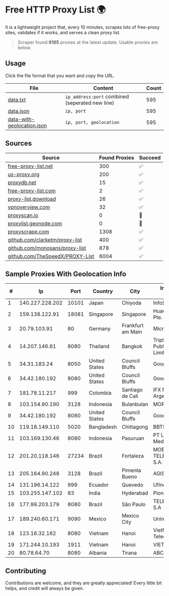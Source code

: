 
# Free HTTP Proxy List 🌍

It is a lightweight project that, every 10 minutes, scrapes lots of free-proxy sites, validates if it works, and serves a clean proxy list.


> Scraper found **9165** proxies at the latest update. Usable proxies are below.

## Usage

Click the file format that you want and copy the URL.


|File|Content|Count|
|----|-------|-----|
|[data.txt](https://raw.githubusercontent.com/themiralay/Proxy-List-World/master/data.txt)|`ip_address:port` combined (seperated new line)|595|
|[data.json](https://raw.githubusercontent.com/themiralay/Proxy-List-World/master/data.json)|`ip, port`|595|
|[data-with-geolocation.json](https://raw.githubusercontent.com/themiralay/Proxy-List-World/master/data-with-geolocation.json)|`ip, port, geolocation`|595|

## Sources

|Source|Found Proxies|Succeed|
|------|-------------|-------|
|[free-proxy-list.net](https://free-proxy-list.net)|300|✅|
|[us-proxy.org](https://www.us-proxy.org)|200|✅|
|[proxydb.net](http://proxydb.net)|15|✅|
|[free-proxy-list.com](https://free-proxy-list.com/?page=&port=&type%5B%5D=http&type%5B%5D=https&up_time=0&search=Search)|2|✅|
|[proxy-list.download](https://www.proxy-list.download/HTTP)|26|✅|
|[vpnoverview.com](https://vpnoverview.com/privacy/anonymous-browsing/free-proxy-servers)|32|✅|
|[proxyscan.io](https://www.proxyscan.io)|0|🚫|
|[proxylist.geonode.com](https://proxylist.geonode.com/api/proxy-list?limit=300&page=1&sort_by=lastChecked&sort_type=desc&protocols=http,https)|0|🚫|
|[proxyscrape.com](https://api.proxyscrape.com/v2/?request=displayproxies&protocol=http&timeout=10000&country=all&ssl=all&anonymity=all)|1308|✅|
|[github.com/clarketm/proxy-list](https://raw.githubusercontent.com/clarketm/proxy-list/master/proxy-list-raw.txt)|400|✅|
|[github.com/monosans/proxy-list](https://raw.githubusercontent.com/monosans/proxy-list/main/proxies/http.txt)|878|✅|
|[github.com/TheSpeedX/PROXY-List](https://raw.githubusercontent.com/TheSpeedX/PROXY-List/master/http.txt)|6004|✅|


## Sample Proxies With Geolocation Info

|#|Ip|Port|Country|City|Internet Service Provider|
|-|--|----|-------|----|-------------------------|
|1|140.227.228.202|10101|Japan|Chiyoda|InfoSphere|
|2|159.138.122.91|18081|Singapore|Singapore|Huawei International Pte. LTD|
|3|20.79.103.91|80|Germany|Frankfurt am Main|Microsoft Corporation|
|4|14.207.146.61|8080|Thailand|Bangkok|Triple T Broadband Public Company Limited|
|5|34.31.183.24|8050|United States|Council Bluffs|Google LLC|
|6|34.42.180.192|8080|United States|Council Bluffs|Google LLC|
|7|181.78.11.217|999|Colombia|Santiago de Cali|IFX Networks Argentina S.R.L|
|8|103.154.90.190|3128|Indonesia|Bulanbulan|MORATELINDONAP|
|9|34.42.180.192|8080|United States|Council Bluffs|Google LLC|
|10|119.18.149.110|5020|Bangladesh|Chittagong|BBTS Network|
|11|103.169.130.46|8080|Indonesia|Pasuruan|PT Lancar Artha Media Data|
|12|201.20.118.146|27234|Brazil|Fortaleza|MOB SERVICOS DE TELECOMUNICACOES S.A.|
|13|205.164.90.248|3128|Brazil|Pimenta Bueno|AGIS|
|14|131.196.14.122|999|Ecuador|Quevedo|Ufinet Panama S.A.|
|15|103.255.147.102|83|India|Hyderabad|Pioneer Elabs Ltd|
|16|177.99.203.179|8080|Brazil|São Paulo|TELEFÔNICA BRASIL S.A|
|17|189.240.60.171|9090|Mexico|Mexico City|Uninet S.A. de C.V.|
|18|123.16.32.162|8080|Vietnam|Hanoi|VietNam Post and Telecom Corporation|
|19|171.244.10.193|1911|Vietnam|Hanoi|VIETEL|
|20|80.78.64.70|8080|Albania|Tirana|ABCom|



## Contributing

Contributions are welcome, and they are greatly appreciated! Every
little bit helps, and credit will always be given.

